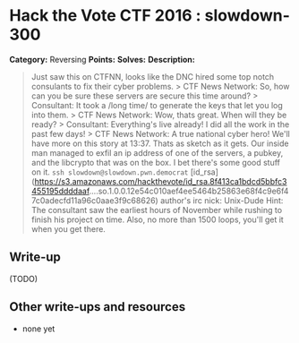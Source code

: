 # Hack the Vote CTF 2016 : slowdown-300

**Category:** Reversing
**Points:**
**Solves:**
**Description:**

> Just saw this on CTFNN, looks like the DNC hired some top notch consulants to fix their cyber problems.  &gt; CTF News Network: So, how can you be sure these servers are secure this time around?  &gt; Consultant:  It took a /long time/ to generate the keys that let you log into them.   &gt; CTF News Network: Wow, thats great. When will they be ready?  &gt; Consultant: Everything's live already\! I did all the work in the past few days\!   &gt; CTF News Network: A true national cyber hero\! We'll have more on this story at 13:37.  Thats as sketch as it gets. Our inside man managed to exfil an ip address of one of the servers, a pubkey, and the libcrypto that was on the box. I bet there's some good stuff on it.    `ssh slowdown@slowdown.pwn.democrat`    [id_rsa](<https://s3.amazonaws.com/hackthevote/id_rsa.8f413ca1bdcd5bbfc3455195ddddaaf>….so.1.0.0.12e54c010aef4ee5464b25863e68f4c9e6f47c0adecfd11a96c0aae3f9c68626)    author's irc nick: Unix-Dude    Hint: The consultant saw the earliest hours of November while rushing to finish his project on time. Also, no more than 1500 loops, you'll get it when you get there.


## Write-up

(TODO)

## Other write-ups and resources

* none yet
